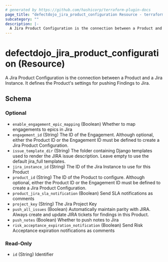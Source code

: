 ```yaml
---
# generated by https://github.com/hashicorp/terraform-plugin-docs
page_title: "defectdojo_jira_product_configuration Resource - terraform-provider-defectdojo"
subcategory: ""
description: |-
  A Jira Product Configuration is the connection between a Product and a Jira Instance. It defines the Product's settings for pushing Findings to Jira.
---
```


# defectdojo_jira_product_configuration (Resource)

A Jira Product Configuration is the connection between a Product and a Jira Instance. It defines the Product's settings for pushing Findings to Jira.



<!-- schema generated by tfplugindocs -->
## Schema

### Optional

- `enable_engagement_epic_mapping` (Boolean) Whether to map engagements to epics in Jira
- `engagement_id` (String) The ID of the Engagement. Although optional, either the Product ID or the Engagement ID must be defined to create a Jira Product Configuration.
- `issue_template_dir` (String) The folder containing Django templates used to render the JIRA issue description. Leave empty to use the default jira_full templates.
- `jira_instance_id` (String) The ID of the Jira Instance to use for this Product
- `product_id` (String) The ID of the Product to configure. Although optional, either the Product ID or the Engagement ID must be defined to create a Jira Product Configuration.
- `product_jira_sla_notification` (Boolean) Send SLA notifications as comments
- `project_key` (String) The Jira Project Key
- `push_all_issues` (Boolean) Automatically maintain parity with JIRA. Always create and update JIRA tickets for findings in this Product.
- `push_notes` (Boolean) Whether to push notes to Jira
- `risk_acceptance_expiration_notification` (Boolean) Send Risk Acceptance expiration notifications as comments

### Read-Only

- `id` (String) Identifier


